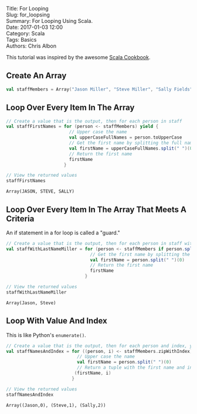 Title: For Looping   
Slug: for_loopsing      
Summary: For Looping Using Scala.  
Date: 2017-01-03 12:00  
Category: Scala  
Tags: Basics  
Authors: Chris Albon

This tutorial was inspired by the awesome [Scala Cookbook](http://amzn.to/2lxbrxN).

## Create An Array


```scala
val staffMembers = Array("Jason Miller", "Steve Miller", "Sally Fields")
```

## Loop Over Every Item In The Array


```scala
// Create a value that is the output, then for each person in staff
val staffFirstNames = for (person <- staffMembers) yield {
                        // Upper case the name
                        val upperCaseFullNames = person.toUpperCase
                        // Get the first name by splitting the full name by space and taking the first element
                        val firstName = upperCaseFullNames.split(" ")(0)
                        // Return the first name
                        firstName
                      }
```


```scala
// View the returned values
staffFirstNames
```




    Array(JASON, STEVE, SALLY)



## Loop Over Every Item In The Array That Meets A Criteria

An if statement in a for loop is called a "guard."


```scala
// Create a value that is the output, then for each person in staff with the last name of Miller
val staffWithLastNameMiller = for (person <- staffMembers if person.split(" ")(1) == "Miller") yield {
                                // Get the first name by splitting the full name by space and taking the first element
                                val firstName = person.split(" ")(0)
                                // Return the first name
                                firstName
                              }
```


```scala
// View the returned values
staffWithLastNameMiller
```




    Array(Jason, Steve)



## Loop With Value And Index

This is like Python's `enumerate()`.


```scala
// Create a value that is the output, then for each person and index, yield
val staffNamesAndIndex = for ((person, i) <- staffMembers.zipWithIndex) yield {
                           // Upper case the name
                           val firstName = person.split(" ")(0)
                           // Return a tuple with the first name and index
                          (firstName, i)
                         }
```


```scala
// View the returned values
staffNamesAndIndex
```




    Array((Jason,0), (Steve,1), (Sally,2))

